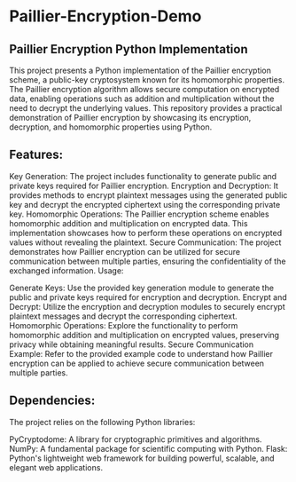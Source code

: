 # Paillier-Encryption-Demo

## Paillier Encryption Python Implementation

This project presents a Python implementation of the Paillier encryption scheme, a public-key cryptosystem known for its homomorphic properties. The Paillier encryption algorithm allows secure computation on encrypted data, enabling operations such as addition and multiplication without the need to decrypt the underlying values. This repository provides a practical demonstration of Paillier encryption by showcasing its encryption, decryption, and homomorphic properties using Python.

## Features:

Key Generation: The project includes functionality to generate public and private keys required for Paillier encryption.
Encryption and Decryption: It provides methods to encrypt plaintext messages using the generated public key and decrypt the encrypted ciphertext using the corresponding private key.
Homomorphic Operations: The Paillier encryption scheme enables homomorphic addition and multiplication on encrypted data. This implementation showcases how to perform these operations on encrypted values without revealing the plaintext.
Secure Communication: The project demonstrates how Paillier encryption can be utilized for secure communication between multiple parties, ensuring the confidentiality of the exchanged information.
Usage:

Generate Keys: Use the provided key generation module to generate the public and private keys required for encryption and decryption.
Encrypt and Decrypt: Utilize the encryption and decryption modules to securely encrypt plaintext messages and decrypt the corresponding ciphertext.
Homomorphic Operations: Explore the functionality to perform homomorphic addition and multiplication on encrypted values, preserving privacy while obtaining meaningful results.
Secure Communication Example: Refer to the provided example code to understand how Paillier encryption can be applied to achieve secure communication between multiple parties.

## Dependencies:
The project relies on the following Python libraries:

PyCryptodome: A library for cryptographic primitives and algorithms.
NumPy: A fundamental package for scientific computing with Python.
Flask: Python's lightweight web framework for building powerful, scalable, and elegant web applications.
